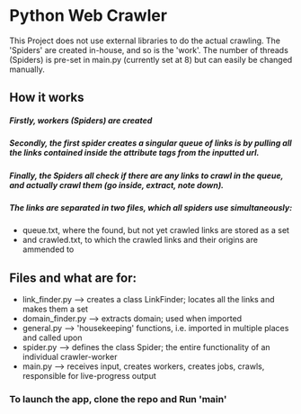 # Python Web Crawler
This Project does not use external libraries to do the actual crawling. The 'Spiders' are created in-house, and so is the 'work'. 
The number of threads (Spiders) is pre-set in main.py (currently set at 8) but can easily be changed manually.

## How it works
##### Firstly, workers (Spiders) are created
##### Secondly, the first spider creates a singular queue of links is by pulling all the links contained inside the attribute tags from the inputted url. 
##### Finally, the Spiders all check if there are any links to crawl in the queue, and actually crawl them (go inside, extract, note down).
##### The links are separated in two files, which all spiders use simultaneously:
  - queue.txt, where the found, but not yet crawled links are stored as a set
  - and crawled.txt, to which the crawled links and their origins are ammended to
  
## Files and what are for:

- link_finder.py --> creates a class LinkFinder; locates all the links and makes them a set
- domain_finder.py --> extracts domain; used when imported
- general.py --> 'housekeeping' functions, i.e. imported in multiple places and called upon
- spider.py --> defines the class Spider; the entire functionality of an individual crawler-worker
- main.py --> receives input, creates workers, creates jobs, crawls, responsible for live-progress output
### To launch the app, clone the repo and Run 'main'
